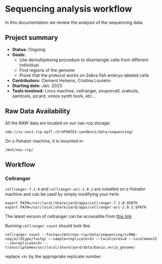 # Sequencing analysis workflow

In this documentation we review the analysis of the sequencing data.

## Project summary

* **Status:** Ongoing
* **Goals:**
  * Use demultiplexing procedure to disentangle cells from different individual
  * Find regions of the genome
  * Prove that the protocol works on Zebra fish embryo labeled cells
* **Contributors:** Clement Helsens, Cristina Loureiro
* **Starting date:** Jan. 2023
* **Tools involved:** Linux machine, cellranger, souporcell, sratools, samtools, picard, vireos synth tools, etc...

## Raw Data Availability

All the RAW data are located on our nas-rcp storage:

```shell
smb://sv-nas1.rcp.epfl.ch/UPOATES-sandbox1/data/sequencing/
```

On z-fishator machine, it is mounted in:
```shell
/mnt/nas-rcp/
```

## Workflow

### Cellranger

`cellranger-7.1.0` and `cellranger-arc-2.0.2` are installed on z-fishator machine and can be used by simply modifying your `PATH`:

```shell
export PATH=/usr/local/share/yard/apps/cellranger-7.1.0:$PATH
export PATH=/usr/local/share/yard/apps/cellranger-arc-2.0.2:$PATH
```

The latest version of cellranger can be accessible from [this link](https://support.10xgenomics.com/single-cell-gene-expression/software/downloads/latest)

Running `cellranger count` should look like:

```shell
cellranger count --fastqs=/mnt/nas-rcp/data/sequencing/scRNA-seq/wildtype/fastq/ —-sample=replicate<X> —-localcores=8 —-localmem=15 --id=replicate<X> --transcriptome=/usr/local/share/yard/data/Danio.rerio_genome/ 
```

replace `<X>` by the appropriate replicate number.

